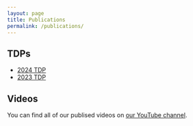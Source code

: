 ```yaml
---
layout: page
title: Publications
permalink: /publications/
---
```


## TDPs

- [2024 TDP](/tdps/2024_TDP_The_A_Team.pdf)
- [2023 TDP](/tdps/2023_TDP_The_A_Team.pdf)

## Videos

You can find all of our publised videos on [our YouTube channel](https://www.youtube.com/@sslateam).
